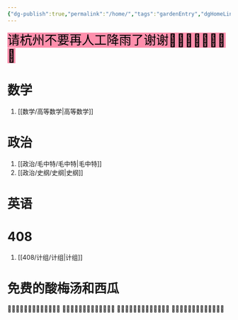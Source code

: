 ```yaml
---
{"dg-publish":true,"permalink":"/home/","tags":"gardenEntry","dgHomeLink":true,"dgPassFrontmatter":false}
---
```



<mark style="background: #FF5582A6; font-size:2em">请杭州不要再人工降雨了谢谢🙏🙏🙏🙏🙏🙏🙏🙏</mark> 


# 数学
1. [[数学/高等数学|高等数学]]

# 政治
1. [[政治/毛中特/毛中特|毛中特]]
2. [[政治/史纲/史纲|史纲]]

# 英语

# 408
1. [[408/计组/计组|计组]]
# 免费的酸梅汤和西瓜
🧉🧉🧉🧉🧉🧉🧉🧉🧉🧉🧉🧉🧉
🧉🧉🧉🧉🧉🧉🧉🧉🧉🧉🧉🧉🧉
🍉🍉🍉🍉🍉🍉🍉🍉🍉🍉🍉🍉🍉
🍉🍉🍉🍉🍉🍉🍉🍉🍉🍉🍉🍉🍉